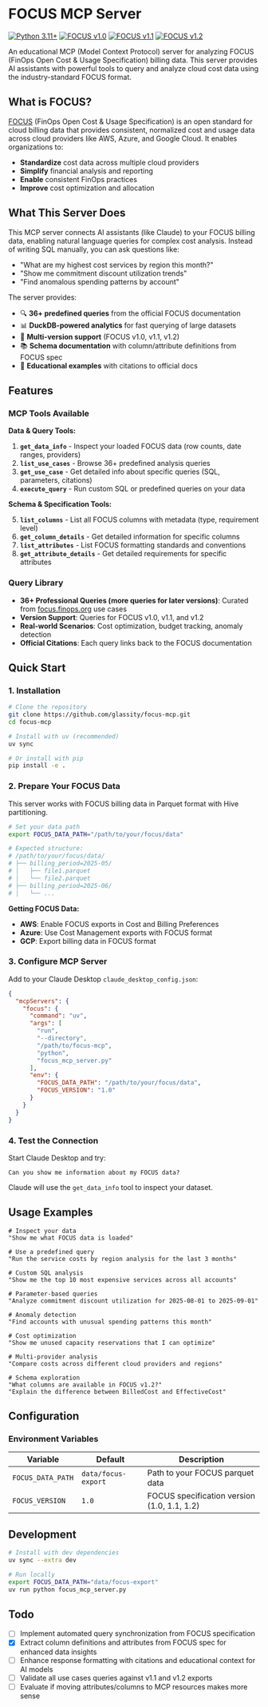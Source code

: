 # FOCUS MCP Server

[![Python 3.11+](https://img.shields.io/badge/python-3.11+-blue.svg)](https://www.python.org/downloads/)
[![FOCUS v1.0](https://img.shields.io/badge/FOCUS%20v1.0-36%20queries-blue.svg)](https://focus.finops.org/)
[![FOCUS v1.1](https://img.shields.io/badge/FOCUS%20v1.1-41%20queries-green.svg)](https://focus.finops.org/)
[![FOCUS v1.2](https://img.shields.io/badge/FOCUS%20v1.2-53%20queries-orange.svg)](https://focus.finops.org/)

An educational MCP (Model Context Protocol) server for analyzing FOCUS (FinOps Open Cost & Usage Specification) billing data. This server provides AI assistants with powerful tools to query and analyze cloud cost data using the industry-standard FOCUS format.

## What is FOCUS?

[FOCUS](https://focus.finops.org/) (FinOps Open Cost & Usage Specification) is an open standard for cloud billing data that provides consistent, normalized cost and usage data across cloud providers like AWS, Azure, and Google Cloud. It enables organizations to:

- **Standardize** cost data across multiple cloud providers
- **Simplify** financial analysis and reporting
- **Enable** consistent FinOps practices
- **Improve** cost optimization and allocation

## What This Server Does

This MCP server connects AI assistants (like Claude) to your FOCUS billing data, enabling natural language queries for complex cost analysis. Instead of writing SQL manually, you can ask questions like:

- "What are my highest cost services by region this month?"
- "Show me commitment discount utilization trends"
- "Find anomalous spending patterns by account"

The server provides:

- 🔍 **36+ predefined queries** from the official FOCUS documentation
- 📊 **DuckDB-powered analytics** for fast querying of large datasets
- 🔄 **Multi-version support** (FOCUS v1.0, v1.1, v1.2)
- 📚 **Schema documentation** with column/attribute definitions from FOCUS spec
- 🎯 **Educational examples** with citations to official docs

## Features

### MCP Tools Available

**Data & Query Tools:**

1. **`get_data_info`** - Inspect your loaded FOCUS data (row counts, date ranges, providers)
2. **`list_use_cases`** - Browse 36+ predefined analysis queries
3. **`get_use_case`** - Get detailed info about specific queries (SQL, parameters, citations)
4. **`execute_query`** - Run custom SQL or predefined queries on your data

**Schema & Specification Tools:**

5. **`list_columns`** - List all FOCUS columns with metadata (type, requirement level)
6. **`get_column_details`** - Get detailed information for specific columns
7. **`list_attributes`** - List FOCUS formatting standards and conventions
8. **`get_attribute_details`** - Get detailed requirements for specific attributes

### Query Library

- **36+ Professional Queries (more queries for later versions)**: Curated from [focus.finops.org](https://focus.finops.org/) use cases
- **Version Support**: Queries for FOCUS v1.0, v1.1, and v1.2
- **Real-world Scenarios**: Cost optimization, budget tracking, anomaly detection
- **Official Citations**: Each query links back to the FOCUS documentation

## Quick Start

### 1. Installation

```bash
# Clone the repository
git clone https://github.com/glassity/focus-mcp.git
cd focus-mcp

# Install with uv (recommended)
uv sync

# Or install with pip
pip install -e .
```

### 2. Prepare Your FOCUS Data

This server works with FOCUS billing data in Parquet format with Hive partitioning.

```bash
# Set your data path
export FOCUS_DATA_PATH="/path/to/your/focus/data"

# Expected structure:
# /path/to/your/focus/data/
# ├── billing_period=2025-05/
# │   ├── file1.parquet
# │   └── file2.parquet
# ├── billing_period=2025-06/
# │   └── ...
```

**Getting FOCUS Data:**

- **AWS**: Enable FOCUS exports in Cost and Billing Preferences
- **Azure**: Use Cost Management exports with FOCUS format
- **GCP**: Export billing data in FOCUS format

### 3. Configure MCP Server

Add to your Claude Desktop `claude_desktop_config.json`:

```json
{
  "mcpServers": {
    "focus": {
      "command": "uv",
      "args": [
        "run",
        "--directory",
        "/path/to/focus-mcp",
        "python",
        "focus_mcp_server.py"
      ],
      "env": {
        "FOCUS_DATA_PATH": "/path/to/your/focus/data",
        "FOCUS_VERSION": "1.0"
      }
    }
  }
}
```

### 4. Test the Connection

Start Claude Desktop and try:

```
Can you show me information about my FOCUS data?
```

Claude will use the `get_data_info` tool to inspect your dataset.

## Usage Examples

```
# Inspect your data
"Show me what FOCUS data is loaded"

# Use a predefined query
"Run the service costs by region analysis for the last 3 months"

# Custom SQL analysis
"Show me the top 10 most expensive services across all accounts"

# Parameter-based queries
"Analyze commitment discount utilization for 2025-08-01 to 2025-09-01"

# Anomaly detection
"Find accounts with unusual spending patterns this month"

# Cost optimization
"Show me unused capacity reservations that I can optimize"

# Multi-provider analysis
"Compare costs across different cloud providers and regions"

# Schema exploration
"What columns are available in FOCUS v1.2?"
"Explain the difference between BilledCost and EffectiveCost"
```

## Configuration

### Environment Variables

| Variable          | Default             | Description                                 |
| ----------------- | ------------------- | ------------------------------------------- |
| `FOCUS_DATA_PATH` | `data/focus-export` | Path to your FOCUS parquet data             |
| `FOCUS_VERSION`   | `1.0`               | FOCUS specification version (1.0, 1.1, 1.2) |

## Development

```bash
# Install with dev dependencies
uv sync --extra dev

# Run locally
export FOCUS_DATA_PATH="data/focus-export"
uv run python focus_mcp_server.py
```

## Todo

- [ ] Implement automated query synchronization from FOCUS specification
- [x] Extract column definitions and attributes from FOCUS spec for enhanced data insights
- [ ] Enhance response formatting with citations and educational context for AI models
- [ ] Validate all use cases queries against v1.1 and v1.2 exports
- [ ] Evaluate if moving attributes/columns to MCP resources makes more sense
